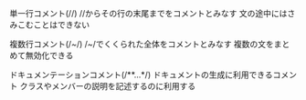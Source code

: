 単一行コメント(//)
//からその行の末尾までをコメントとみなす
文の途中にはさみこむことはできない

複数行コメント(/*~*/)
/*~*/でくくられた全体をコメントとみなす
複数の文をまとめて無効化できる

ドキュメンテーションコメント(/**...*/)
ドキュメントの生成に利用できるコメント
クラスやメンバーの説明を記述するのに利用する